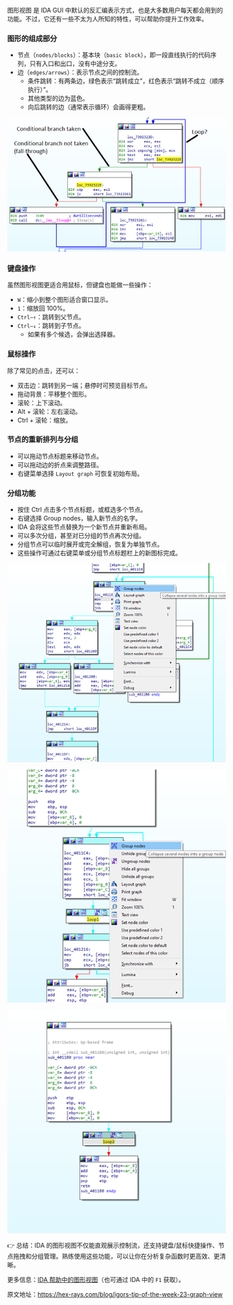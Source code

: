 图形视图 是 IDA GUI 中默认的反汇编表示方式，也是大多数用户每天都会用到的功能。不过，它还有一些不太为人所知的特性，可以帮助你提升工作效率。

### 图形的组成部分

- 节点（`nodes/blocks`）：基本块（`basic block`），即一段直线执行的代码序列，只有入口和出口，没有中途分支。
- 边（`edges/arrows`）：表示节点之间的控制流。
  - 条件跳转：有两条边，绿色表示“跳转成立”，红色表示“跳转不成立（顺序执行）”。
  - 其他类型的边为蓝色。
  - 向后跳转的边（通常表示循环）会画得更粗。

![](assets/2021/01/graph_edges.png)

### 键盘操作

虽然图形视图更适合用鼠标，但键盘也能做一些操作：

- `W`：缩小到整个图形适合窗口显示。
- `1`：缩放回 100%。
- `Ctrl–↑`：跳转到父节点。
- `Ctrl–↓`：跳转到子节点。
  - 如果有多个候选，会弹出选择器。

### 鼠标操作

除了常见的点击，还可以：

- 双击边：跳转到另一端；悬停时可预览目标节点。
- 拖动背景：平移整个图形。
- 滚轮：上下滚动。
- Alt + 滚轮：左右滚动。
- Ctrl + 滚轮：缩放。

### 节点的重新排列与分组

- 可以拖动节点标题来移动节点。
- 可以拖动边的折点来调整路径。
- 右键菜单选择 `Layout graph` 可恢复初始布局。

### 分组功能

- 按住 Ctrl 点击多个节点标题，或框选多个节点。
- 右键选择 Group nodes，输入新节点的名字。
- IDA 会将这些节点替换为一个新节点并重新布局。
- 可以多次分组，甚至对已分组的节点再次分组。
- 分组节点可以临时展开或完全解组，恢复为单独节点。
- 这些操作可通过右键菜单或分组节点标题栏上的新图标完成。

![](assets/2021/01/graph_group1.png)

![](assets/2021/01/graph_group2.png)

![](assets/2021/01/graph_group3-e1611320163937.png)

👉 总结：IDA 的图形视图不仅能直观展示控制流，还支持键盘/鼠标快捷操作、节点拖拽和分组管理。熟练使用这些功能，可以让你在分析复杂函数时更高效、更清晰。

更多信息：[IDA 帮助中的图形视图](https://www.hex-rays.com/products/ida/support/idadoc/42.shtml)（也可通过 IDA 中的 `F1` 获取）。

原文地址：https://hex-rays.com/blog/igors-tip-of-the-week-23-graph-view
